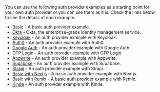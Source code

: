 You can use the following auth provider examples as a starting point for your own auth provider or you can use them as it is. Check the links below to see the details of each example.

- [Basic](/docs/examples/authentication/headless/) - A basic auth provider example.
- [Okta](/docs/enterprise-edition/okta) - Okta, the enterprise-grade identity management service.
- [Keycloak](/docs/examples/auth-provider/keycloak) - An auth provider example with Keycloak.
- [Auth0](/docs/examples/auth-provider/auth0) - An auth provider example with Auth0.
- [Google Auth](/docs/examples/auth-provider/google-auth) - An auth provider example with Google Auth.
- [OTP Login](/docs/examples/auth-provider/otpLogin) - An auth provider example with OTP Login.
- [Appwrite](/docs/examples/data-provider/appwrite) - An auth provider example with Appwrite.
- [Supabase](/docs/examples/data-provider/supabase) - An auth provider example with Supabase.
- [Strapi](/docs/examples/data-provider/strapi-v4) - An auth provider example with Strapi.
- [Basic with Nextjs](/docs/examples/next-js/) - A basic auth provider example with Nextjs.
- [Basic with Remix](/docs/examples/remix/remix-headless) - A basic auth provider example with Remix.
- [Kinde](/docs/examples/auth-provider/kinde) - An auth provider example with Kinde.
